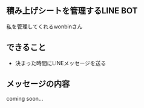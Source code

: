## 積み上げシートを管理するLINE BOT

私を管理してくれるwonbinさん

## できること

- 決まった時間にLINEメッセージを送る

## メッセージの内容

coming soon...
